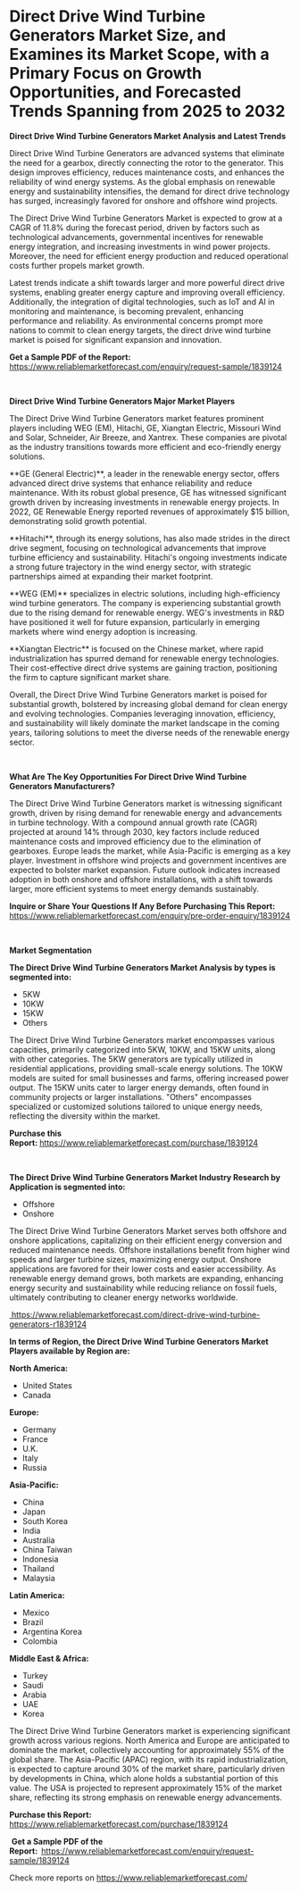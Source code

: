 <p><h1>Direct Drive Wind Turbine Generators Market Size, and Examines its Market Scope, with a Primary Focus on Growth Opportunities, and Forecasted Trends Spanning from 2025 to 2032</h1></p><p><strong>Direct Drive Wind Turbine Generators Market Analysis and Latest Trends</strong></p>
<p><p>Direct Drive Wind Turbine Generators are advanced systems that eliminate the need for a gearbox, directly connecting the rotor to the generator. This design improves efficiency, reduces maintenance costs, and enhances the reliability of wind energy systems. As the global emphasis on renewable energy and sustainability intensifies, the demand for direct drive technology has surged, increasingly favored for onshore and offshore wind projects.</p><p>The Direct Drive Wind Turbine Generators Market is expected to grow at a CAGR of 11.8% during the forecast period, driven by factors such as technological advancements, governmental incentives for renewable energy integration, and increasing investments in wind power projects. Moreover, the need for efficient energy production and reduced operational costs further propels market growth. </p><p>Latest trends indicate a shift towards larger and more powerful direct drive systems, enabling greater energy capture and improving overall efficiency. Additionally, the integration of digital technologies, such as IoT and AI in monitoring and maintenance, is becoming prevalent, enhancing performance and reliability. As environmental concerns prompt more nations to commit to clean energy targets, the direct drive wind turbine market is poised for significant expansion and innovation.</p></p>
<p><strong>Get a Sample PDF of the Report:&nbsp;</strong> <a href="https://www.reliablemarketforecast.com/enquiry/request-sample/1839124?utm_campaign=2210&utm_medium=2&utm_source=Github&utm_content=ia&utm_term=14022025&utm_id=direct-drive-wind-turbine-generators">https://www.reliablemarketforecast.com/enquiry/request-sample/1839124</a></p>
<p>&nbsp;</p>
<p><strong>Direct Drive Wind Turbine Generators Major Market Players</strong></p>
<p><p>The Direct Drive Wind Turbine Generators market features prominent players including WEG (EM), Hitachi, GE, Xiangtan Electric, Missouri Wind and Solar, Schneider, Air Breeze, and Xantrex. These companies are pivotal as the industry transitions towards more efficient and eco-friendly energy solutions.</p><p>**GE (General Electric)**, a leader in the renewable energy sector, offers advanced direct drive systems that enhance reliability and reduce maintenance. With its robust global presence, GE has witnessed significant growth driven by increasing investments in renewable energy projects. In 2022, GE Renewable Energy reported revenues of approximately $15 billion, demonstrating solid growth potential.</p><p>**Hitachi**, through its energy solutions, has also made strides in the direct drive segment, focusing on technological advancements that improve turbine efficiency and sustainability. Hitachi's ongoing investments indicate a strong future trajectory in the wind energy sector, with strategic partnerships aimed at expanding their market footprint.</p><p>**WEG (EM)** specializes in electric solutions, including high-efficiency wind turbine generators. The company is experiencing substantial growth due to the rising demand for renewable energy. WEG's investments in R&D have positioned it well for future expansion, particularly in emerging markets where wind energy adoption is increasing.</p><p>**Xiangtan Electric** is focused on the Chinese market, where rapid industrialization has spurred demand for renewable energy technologies. Their cost-effective direct drive systems are gaining traction, positioning the firm to capture significant market share.</p><p>Overall, the Direct Drive Wind Turbine Generators market is poised for substantial growth, bolstered by increasing global demand for clean energy and evolving technologies. Companies leveraging innovation, efficiency, and sustainability will likely dominate the market landscape in the coming years, tailoring solutions to meet the diverse needs of the renewable energy sector.</p></p>
<p>&nbsp;</p>
<p><strong>What Are The Key Opportunities For Direct Drive Wind Turbine Generators Manufacturers?</strong></p>
<p><p>The Direct Drive Wind Turbine Generators market is witnessing significant growth, driven by rising demand for renewable energy and advancements in turbine technology. With a compound annual growth rate (CAGR) projected at around 14% through 2030, key factors include reduced maintenance costs and improved efficiency due to the elimination of gearboxes. Europe leads the market, while Asia-Pacific is emerging as a key player. Investment in offshore wind projects and government incentives are expected to bolster market expansion. Future outlook indicates increased adoption in both onshore and offshore installations, with a shift towards larger, more efficient systems to meet energy demands sustainably.</p></p>
<p><strong>Inquire or Share Your Questions If Any Before Purchasing This Report:</strong> <a href="https://www.reliablemarketforecast.com/enquiry/pre-order-enquiry/1839124?utm_campaign=2210&utm_medium=2&utm_source=Github&utm_content=ia&utm_term=14022025&utm_id=direct-drive-wind-turbine-generators">https://www.reliablemarketforecast.com/enquiry/pre-order-enquiry/1839124</a></p>
<p>&nbsp;</p>
<p><strong>Market Segmentation</strong></p>
<p><strong>The Direct Drive Wind Turbine Generators Market Analysis by types is segmented into:</strong></p>
<p><ul><li>5KW</li><li>10KW</li><li>15KW</li><li>Others</li></ul></p>
<p><p>The Direct Drive Wind Turbine Generators market encompasses various capacities, primarily categorized into 5KW, 10KW, and 15KW units, along with other categories. The 5KW generators are typically utilized in residential applications, providing small-scale energy solutions. The 10KW models are suited for small businesses and farms, offering increased power output. The 15KW units cater to larger energy demands, often found in community projects or larger installations. "Others" encompasses specialized or customized solutions tailored to unique energy needs, reflecting the diversity within the market.</p></p>
<p><strong>Purchase this Report:&nbsp;</strong><a href="https://www.reliablemarketforecast.com/purchase/1839124?utm_campaign=2210&utm_medium=2&utm_source=Github&utm_content=ia&utm_term=14022025&utm_id=direct-drive-wind-turbine-generators">https://www.reliablemarketforecast.com/purchase/1839124</a></p>
<p>&nbsp;</p>
<p><strong>The Direct Drive Wind Turbine Generators Market Industry Research by Application is segmented into:</strong></p>
<p><ul><li>Offshore</li><li>Onshore</li></ul></p>
<p><p>The Direct Drive Wind Turbine Generators Market serves both offshore and onshore applications, capitalizing on their efficient energy conversion and reduced maintenance needs. Offshore installations benefit from higher wind speeds and larger turbine sizes, maximizing energy output. Onshore applications are favored for their lower costs and easier accessibility. As renewable energy demand grows, both markets are expanding, enhancing energy security and sustainability while reducing reliance on fossil fuels, ultimately contributing to cleaner energy networks worldwide.</p></p>
<p><a href="https://www.reliablemarketforecast.com/direct-drive-wind-turbine-generators-r1839124?utm_campaign=2210&utm_medium=2&utm_source=Github&utm_content=ia&utm_term=14022025&utm_id=direct-drive-wind-turbine-generators">&nbsp;https://www.reliablemarketforecast.com/direct-drive-wind-turbine-generators-r1839124</a></p>
<p><strong>In terms of Region, the Direct Drive Wind Turbine Generators Market Players available by Region are:</strong></p>
<p>
    <p> <strong> North America: </strong>
        <ul>
            <li>United States</li>
            <li>Canada</li>
        </ul>
        </p> 
    <p> <strong> Europe: </strong>
        <ul>
            <li>Germany</li>
            <li>France</li>
            <li>U.K.</li>
            <li>Italy</li>
            <li>Russia</li>
        </ul>
        </p> 
    <p> <strong> Asia-Pacific: </strong>
        <ul>
            <li>China</li>
            <li>Japan</li>
            <li>South Korea</li>
            <li>India</li>
            <li>Australia</li>
            <li>China Taiwan</li>
            <li>Indonesia</li>
            <li>Thailand</li>
            <li>Malaysia</li>
        </ul>
        </p> 
    <p> <strong> Latin America: </strong>
        <ul>
            <li>Mexico</li>
            <li>Brazil</li>
            <li>Argentina Korea</li>
            <li>Colombia</li>
        </ul>
        </p> 
    <p> <strong> Middle East & Africa: </strong>
        <ul>
            <li>Turkey</li>
            <li>Saudi</li>
            <li>Arabia</li>
            <li>UAE</li>
            <li>Korea</li>
        </ul>
    </p>
    </p>
<p><p>The Direct Drive Wind Turbine Generators market is experiencing significant growth across various regions. North America and Europe are anticipated to dominate the market, collectively accounting for approximately 55% of the global share. The Asia-Pacific (APAC) region, with its rapid industrialization, is expected to capture around 30% of the market share, particularly driven by developments in China, which alone holds a substantial portion of this value. The USA is projected to represent approximately 15% of the market share, reflecting its strong emphasis on renewable energy advancements.</p></p>
<p><strong>Purchase this Report: </strong><a href="https://www.reliablemarketforecast.com/purchase/1839124?utm_campaign=2210&utm_medium=2&utm_source=Github&utm_content=ia&utm_term=14022025&utm_id=direct-drive-wind-turbine-generators">https://www.reliablemarketforecast.com/purchase/1839124</a></p>
<p>&nbsp;<strong>Get a Sample PDF of the Report:&nbsp;&nbsp;</strong><a href="https://www.reliablemarketforecast.com/enquiry/request-sample/1839124?utm_campaign=2210&utm_medium=2&utm_source=Github&utm_content=ia&utm_term=14022025&utm_id=direct-drive-wind-turbine-generators">https://www.reliablemarketforecast.com/enquiry/request-sample/1839124</a></p>
<p><strong></strong></p>
<p>Check more reports on <a href="https://www.reliablemarketforecast.com/?utm_campaign=2210&utm_medium=2&utm_source=Github&utm_content=ia&utm_term=14022025&utm_id=direct-drive-wind-turbine-generators">https://www.reliablemarketforecast.com/</a></p>